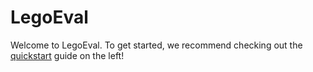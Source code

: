 # LegoEval

Welcome to LegoEval. To get started, we recommend checking out the [quickstart](/quickstart) guide on the left!
